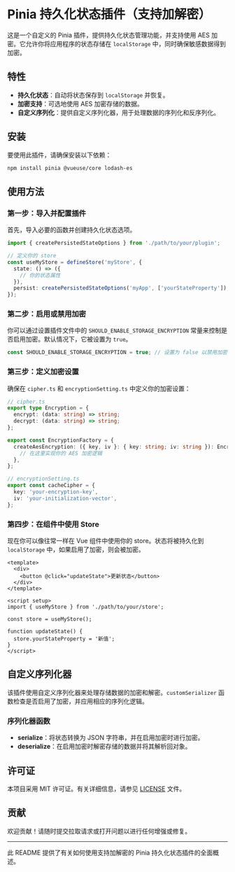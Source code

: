 # Pinia 持久化状态插件（支持加解密）

这是一个自定义的 Pinia 插件，提供持久化状态管理功能，并支持使用 AES 加密。它允许你将应用程序的状态存储在 `localStorage` 中，同时确保敏感数据得到加密。

## 特性

- **持久化状态**：自动将状态保存到 `localStorage` 并恢复。
- **加密支持**：可选地使用 AES 加密存储的数据。
- **自定义序列化**：提供自定义序列化器，用于处理数据的序列化和反序列化。

## 安装

要使用此插件，请确保安装以下依赖：

```bash
npm install pinia @vueuse/core lodash-es
```

## 使用方法

### 第一步：导入并配置插件

首先，导入必要的函数并创建持久化状态选项。

```typescript
import { createPersistedStateOptions } from './path/to/your/plugin';

// 定义你的 store
const useMyStore = defineStore('myStore', {
  state: () => ({
    // 你的状态属性
  }),
  persist: createPersistedStateOptions('myApp', ['yourStateProperty']),
});
```

### 第二步：启用或禁用加密

你可以通过设置插件文件中的 `SHOULD_ENABLE_STORAGE_ENCRYPTION` 常量来控制是否启用加密。默认情况下，它被设置为 `true`。

```typescript
const SHOULD_ENABLE_STORAGE_ENCRYPTION = true; // 设置为 false 以禁用加密
```

### 第三步：定义加密设置

确保在 `cipher.ts` 和 `encryptionSetting.ts` 中定义你的加密设置：

```typescript
// cipher.ts
export type Encryption = {
  encrypt: (data: string) => string;
  decrypt: (data: string) => string;
};

export const EncryptionFactory = {
  createAesEncryption: ({ key, iv }: { key: string; iv: string }): Encryption => {
    // 在这里实现你的 AES 加密逻辑
  },
};

// encryptionSetting.ts
export const cacheCipher = {
  key: 'your-encryption-key',
  iv: 'your-initialization-vector',
};
```

### 第四步：在组件中使用 Store

现在你可以像往常一样在 Vue 组件中使用你的 store。状态将被持久化到 `localStorage` 中，如果启用了加密，则会被加密。

```vue
<template>
  <div>
    <button @click="updateState">更新状态</button>
  </div>
</template>

<script setup>
import { useMyStore } from './path/to/your/store';

const store = useMyStore();

function updateState() {
  store.yourStateProperty = '新值';
}
</script>
```

## 自定义序列化器

该插件使用自定义序列化器来处理存储数据的加密和解密。`customSerializer` 函数检查是否启用了加密，并应用相应的序列化逻辑。

### 序列化器函数

- **serialize**：将状态转换为 JSON 字符串，并在启用加密时进行加密。
- **deserialize**：在启用加密时解密存储的数据并将其解析回对象。

## 许可证

本项目采用 MIT 许可证。有关详细信息，请参见 [LICENSE](LICENSE) 文件。

## 贡献

欢迎贡献！请随时提交拉取请求或打开问题以进行任何增强或修复。

---

此 README 提供了有关如何使用支持加解密的 Pinia 持久化状态插件的全面概述。